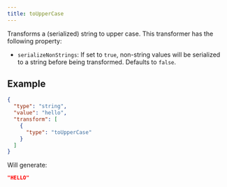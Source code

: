 ```yaml
---
title: toUpperCase
---
```


Transforms a (serialized) string to upper case.
This transformer has the following property:

* `serializeNonStrings`: If set to `true`, non-string values will be serialized to a
  string before being transformed. Defaults to `false`.

## Example

```json
{
  "type": "string",
  "value": "hello",
  "transform": [
    {
      "type": "toUpperCase"
    }
  ]
}
```

Will generate:

```json
"HELLO"
```
